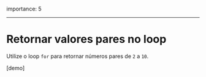 importance: 5

---

# Retornar valores pares no loop

Utilize o loop `for` para retornar números pares de `2` a `10`.

[demo]
